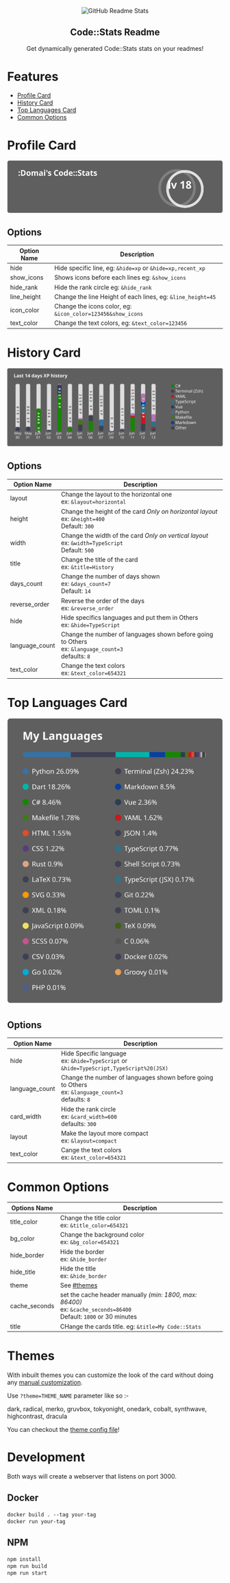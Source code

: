 <p align="center">
 <img width="100px" src="https://raw.githubusercontent.com/domai-tb/codestats-readme/master/.github/logo.svg" align="center" alt="GitHub Readme Stats" />
 <h2 align="center">Code::Stats Readme</h2>
 <p align="center">Get dynamically generated Code::Stats stats on your readmes!</p>
</p>

# Features

- [Profile Card](#profile-card)
- [History Card](#history-card)
- [Top Languages Card](#top-languages-card)
- [Common Options](#common-options)

# Profile Card

![](./assets/profile.svg)

## Options

| Option Name | Description                                                 |
| ----------- | ----------------------------------------------------------- |
| hide        | Hide specific line, eg: `&hide=xp` or `&hide=xp,recent_xp`  |
| show_icons  | Shows icons before each lines eg: `&show_icons`             |
| hide_rank   | Hide the rank circle eg: `&hide_rank`                       |
| line_height | Change the line Height of each lines, eg: `&line_height=45` |
| icon_color  | Change the icons color, eg: `&icon_color=123456&show_icons` |
| text_color  | Change the text colors, eg: `&text_color=123456`            |

# History Card

![](./assets/history.svg)

## Options

| Option Name    | Description                                                                                                 |
| -------------- | ----------------------------------------------------------------------------------------------------------- |
| layout         | Change the layout to the horizontal one<br />ex: `&layout=horizontal`                                       |
| height         | Change the height of the card _Only on horizontal layout_<br />ex: `&height=400`<br />Default: `300`        |
| width          | Change the width of the card _Only on vertical layout_<br />ex: `&width=TypeScript`<br />Default: `500`     |
| title          | Change the title of the card<br />ex: `&title=History`                                                      |
| days_count     | Change the number of days shown<br />ex: `&days_count=7` <br />Default: `14`                                |
| reverse_order  | Reverse the order of the days<br />ex: `&reverse_order`                                                     |
| hide           | Hide specifics languages and put them in Others<br />ex: `&hide=TypeScript`                                 |
| language_count | Change the number of languages shown before going to Others<br />ex: `&language_count=3`<br />defaults: `8` |
| text_color     | Change the text colors<br />ex: `&text_color=654321`                                                        |

# Top Languages Card

![](./assets/toplang.svg)

## Options

| Option Name    | Description                                                                                                 |
| -------------- | ----------------------------------------------------------------------------------------------------------- |
| hide           | Hide Specific language<br />ex: `&hide=TypeScript` or `&hide=TypeScript,TypeScript%20(JSX)`                 |
| language_count | Change the number of languages shown before going to Others<br />ex: `&language_count=3`<br />defaults: `8` |
| card_width     | Hide the rank circle<br />ex: `&card_width=600`<br />defaults: `300`                                        |
| layout         | Make the layout more compact<br />ex: `&layout=compact`                                                     |
| text_color     | Cange the text colors<br />ex: `&text_color=654321`                                                        |


# Common Options

| Options Name  | Description                                                                                                                |
| ------------- | -------------------------------------------------------------------------------------------------------------------------- |
| title_color   | Change the title color<br />ex: `&title_color=654321`                                                                      |
| bg_color      | Change the background color<br />ex: `&bg_color=654321`                                                                    |
| hide_border   | Hide the border<br />ex: `&hide_border`                                                                                    |
| hide_title    | Hide the title<br />ex: `&hide_border`                                                                                     |
| theme         | See [#themes](Themes)                                                                                                      |
| cache_seconds | set the cache header manually _(min: 1800, max: 86400)_<br />ex: `&cache_seconds=86400`<br />Default: `1800` or 30 minutes |
| title         | CHange the cards title. eg: `&title=My Code::Stats`                                                                        |

# Themes

With inbuilt themes you can customize the look of the card without doing any [manual customization](#customization).

Use `?theme=THEME_NAME` parameter like so :-

dark, radical, merko, gruvbox, tokyonight, onedark, cobalt, synthwave, highcontrast, dracula

You can checkout the [theme config file](./themes/index.js)!

# Development

Both ways will create a webserver that listens on port 3000.

## Docker

```shell
docker build . --tag your-tag
docker run your-tag
```

## NPM

```shell
npm install
npm run build
npm run start
```
